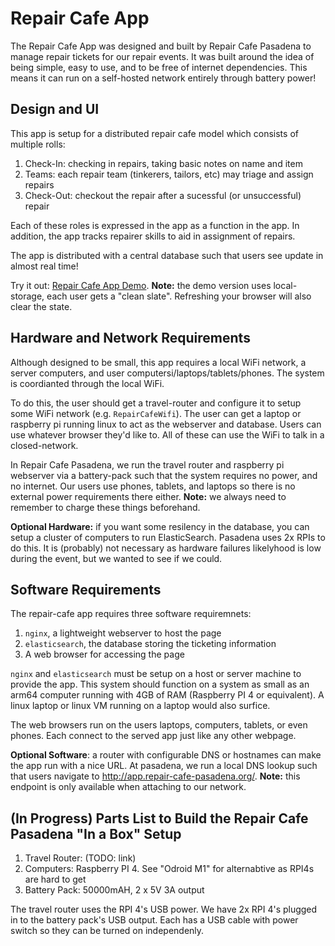 Repair Cafe App
===============

The Repair Cafe App was designed and built by Repair Cafe Pasadena to manage repair tickets for our
repair events. It was built around the idea of being simple, easy to use, and to be free of
internet dependencies. This means it can run on a self-hosted network entirely through battery
power!

## Design and UI

This app is setup for a distributed repair cafe model which consists of multiple rolls:

1. Check-In: checking in repairs, taking basic notes on name and item
2. Teams: each repair team (tinkerers, tailors, etc) may triage and assign repairs
3. Check-Out: checkout the repair after a sucessful (or unsuccessful) repair

Each of these roles is expressed in the app as a function in the app. In addition, the app tracks
repairer skills to aid in assignment of repairs.

The app is distributed with a central database such that users see update in almost real time!

Try it out: [Repair Cafe App Demo](https://lestarch.github.io/repair-cafe-app). **Note:** the demo
version uses local-storage, each user gets a "clean slate".  Refreshing your browser will also
clear the state.

## Hardware and Network Requirements

Although designed to be small, this app requires a local WiFi network, a server computers, and
user computersi/laptops/tablets/phones. The system is coordianted through the local WiFi.

To do this, the user should get a travel-router and configure it to setup some WiFi network
(e.g. `RepairCafeWifi`). The user can get a laptop or raspberry pi running linux to act as the
webserver and database.  Users can use whatever browser they'd like to. All of these can use
the WiFi to talk in a closed-network.

In Repair Cafe Pasadena, we run the travel router and raspberry pi webserver via a battery-pack
such that the system requires no power, and no internet.  Our users use phones, tablets, and laptops
so there is no external power requirements there either.  **Note:** we always need to remember to
charge these things beforehand.

**Optional Hardware:** if you want some resilency in the database, you can setup a cluster of
computers to run ElasticSearch. Pasadena uses 2x RPIs to do this. It is (probably) not necessary
as hardware failures likelyhood is low during the event, but we wanted to see if we could.

## Software Requirements

The repair-cafe app requires three software requiremnets:

1. `nginx`, a lightweight webserver to host the page
2. `elasticsearch`, the database storing the ticketing information
3. A web browser for accessing the page

`nginx` and `elasticsearch` must be setup on a host or server machine to provide the app. This
system should function on a system as small as an arm64 computer running with 4GB of RAM
(Raspberry PI 4 or equivalent). A linux laptop or linux VM running on a laptop would also surfice.

The web browsers run on the users laptops, computers, tablets, or even phones. Each connect to the
served app just like any other webpage.

**Optional Software**: a router with configurable DNS or hostnames can make the app run with a nice
URL. At pasadena, we run a local DNS lookup such that users navigate to 
http://app.repair-cafe-pasadena.org/. **Note:** this endpoint is only available when attaching to
our network.

## (In Progress) Parts List to Build the Repair Cafe Pasadena "In a Box" Setup

1. Travel Router: (TODO: link)
2. Computers: Raspberry PI 4. See "Odroid M1" for alternabtive as RPI4s are hard to get
3. Battery Pack: 50000mAH, 2 x 5V 3A output

The travel router uses the RPI 4's USB power. We have 2x RPI 4's plugged in to the battery pack's
USB output. Each has a USB cable with power switch so they can be turned on independenly.

